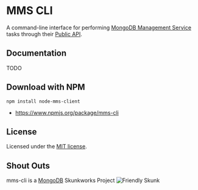 # MMS CLI

A command-line interface for performing [MongoDB Management Service](https://mms.mongodb.com) tasks through their [Public API](http://mms.mongodb.com/help/core/api/).


## Documentation

TODO


## Download with NPM

`npm install node-mms-client`

* https://www.npmjs.org/package/mms-cli


## License
Licensed under the [MIT license](LICENSE-MIT "MIT License").


## Shout Outs

mms-cli is a [MongoDB](http://www.mongodb.com) Skunkworks Project
![Friendly Skunk](http://s12.postimg.org/fxmtcosx9/skunkworks2.jpg)
